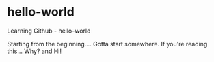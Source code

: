 # hello-world
Learning Github - hello-world 

Starting from the beginning.... Gotta start somewhere. If you're reading this... Why? and Hi!
